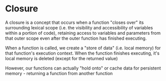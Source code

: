 # Closure

A closure is a concept that occurs when a function "closes over" its surrounding lexical scope (i.e. the visibility and accessibility of variables within a portion of code), retaining access to variables and parameters from that outer scope even after the outer function has finished executing.

When a function is called, we create a "store of data" (i.e. local memory) for that function's execution context. When the function finishes executing, it's local memory is deleted (except for the returned value)

However, our functions can actually "hold onto" or cache data for persistent memory - returning a function from another function